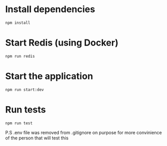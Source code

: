 # Install dependencies
```
npm install
```

# Start Redis (using Docker)
```
npm run redis
```

# Start the application
```
npm run start:dev
```

# Run tests
```
npm run test
```

P.S
.env file was removed from .gitignore on purpose for more convinience of the person that will test this
